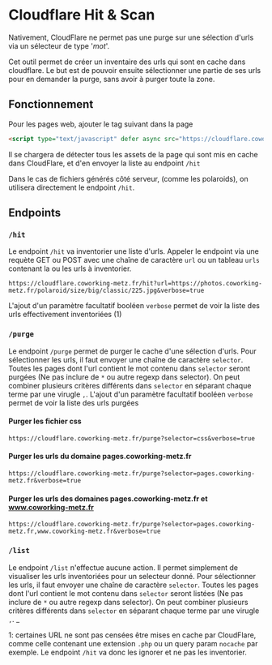 # Cloudflare Hit & Scan

Nativement, CloudFlare ne permet pas une purge sur une sélection d'urls via un sélecteur de type '*mot*'.

Cet outil permet de créer un inventaire des urls qui sont en cache dans cloudflare. Le but est de pouvoir ensuite sélectionner une partie de ses urls pour en demander la purge, sans avoir à purger toute la zone. 


## Fonctionnement
Pour les pages web, ajouter le tag suivant dans la page
```html
<script type="text/javascript" defer async src="https://cloudflare.coworking-metz.fr/cf.js"></script>
```

Il se chargera de détecter tous les assets de la page qui sont mis en cache dans CloudFlare, et d'en envoyer la liste au endpoint `/hit`


Dans le cas de fichiers générés côté serveur, (comme les polaroids), on utilisera directement le endpoint `/hit`.

## Endpoints

### `/hit`
Le endpoint `/hit` va inventorier une liste d'urls. Appeler le endpoint via une requète GET ou POST avec une chaîne de caractère `url` ou un tableau `urls` contenant la ou les urls à inventorier.

```
https://cloudflare.coworking-metz.fr/hit?url=https://photos.coworking-metz.fr/polaroid/size/big/classic/225.jpg&verbose=true
```

L'ajout d'un paramètre facultatif booléen `verbose` permet de voir la liste des urls effectivement inventoriées (1)

### `/purge`
 Le endpoint `/purge` permet de purger le cache d'une sélection d'urls. Pour sélectionner les urls, il faut envoyer une chaîne de caractère `selector`. Toutes les pages dont l'url contient le mot contenu dans `selector` seront purgées (Ne pas inclure de `*` ou autre regexp dans selector).
 On peut combiner plusieurs critères différents dans `selector` en séparant chaque terme par une virugle `,`.
 L'ajout d'un paramètre facultatif booléen `verbose` permet de voir la liste des urls purgées

#### Purger les fichier css
```
https://cloudflare.coworking-metz.fr/purge?selector=css&verbose=true
```
#### Purger les urls du domaine pages.coworking-metz.fr
```
https://cloudflare.coworking-metz.fr/purge?selector=pages.coworking-metz.fr&verbose=true
```
#### Purger les urls des domaines pages.coworking-metz.fr et www.coworking-metz.fr
```
https://cloudflare.coworking-metz.fr/purge?selector=pages.coworking-metz.fr,www.coworking-metz.fr&verbose=true
```

### `/list`
 Le endpoint `/list` n'effectue aucune action. Il permet simplement de visualiser les urls inventoriées pour un selecteur donné. Pour sélectionner les urls, il faut envoyer une chaîne de caractère `selector`. Toutes les pages dont l'url contient le mot contenu dans `selector` seront listées (Ne pas inclure de `*` ou autre regexp dans selector).
 On peut combiner plusieurs critères différents dans `selector` en séparant chaque terme par une virugle `,`.
_

1: certaines URL ne sont pas censées être mises en cache par CloudFlare, comme celle contenant une extension `.php` ou un query param `nocache` par exemple. Le endpoint `/hit` va donc les ignorer et ne pas les inventorier.